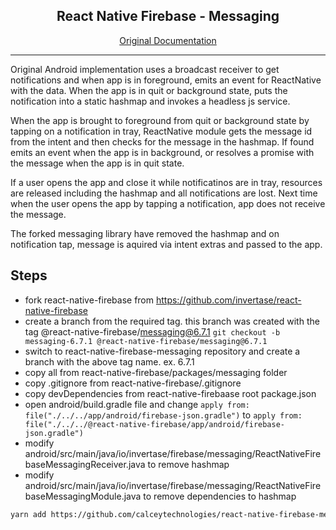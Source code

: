 <p align="center">
  <h2 align="center">React Native Firebase - Messaging</h2>
</p>

<p align="center">
  <a href="https://github.com/invertase/react-native-firebase/tree/master/packages/messaging">Original Documentation</a>
</p>

----

Original Android implementation uses a broadcast receiver to get notifications and when app is in foreground, emits an event for ReactNative with the data.
When the app is in quit or background state, puts the notification into a static hashmap and invokes a headless js service.

When the app is brought to foreground from quit or background state by tapping on a notification in tray, ReactNative module gets the message id from the 
intent and then checks for the message in the hashmap. If found emits an event when the app is in background, or resolves a promise with the message when 
the app is in quit state.

If a user opens the app and close it while notificatinos are in tray, resources are released including the hashmap and all notifications are lost. Next time 
when the user opens the app by tapping a notification, app does not receive the message.

The forked messaging library have removed the hashmap and on notification tap, message is aquired via intent extras and passed to the app.

## Steps

- fork react-native-firebase from https://github.com/invertase/react-native-firebase
- create a branch from the required tag. this branch was created with the tag @react-native-firebase/messaging@6.7.1
```git checkout -b messaging-6.7.1 @react-native-firebase/messaging@6.7.1```
- switch to react-native-firebase-messaging repository and create a branch with the above tag name. ex. 6.7.1
- copy all from react-native-firebase/packages/messaging folder
- copy .gitignore from react-native-firebase/.gitignore
- copy devDependencies from react-native-firebaase root package.json
- open android/build.gradle file and change ```apply from: file("./../../app/android/firebase-json.gradle")``` to ```apply from: file("./../../@react-native-firebase/app/android/firebase-json.gradle")```
- modify android/src/main/java/io/invertase/firebase/messaging/ReactNativeFirebaseMessagingReceiver.java to remove hashmap
- modify android/src/main/java/io/invertase/firebase/messaging/ReactNativeFirebaseMessagingModule.java to remove dependencies to hashmap

```bash
yarn add https://github.com/calceytechnologies/react-native-firebase-messaging#6.7.1
```

